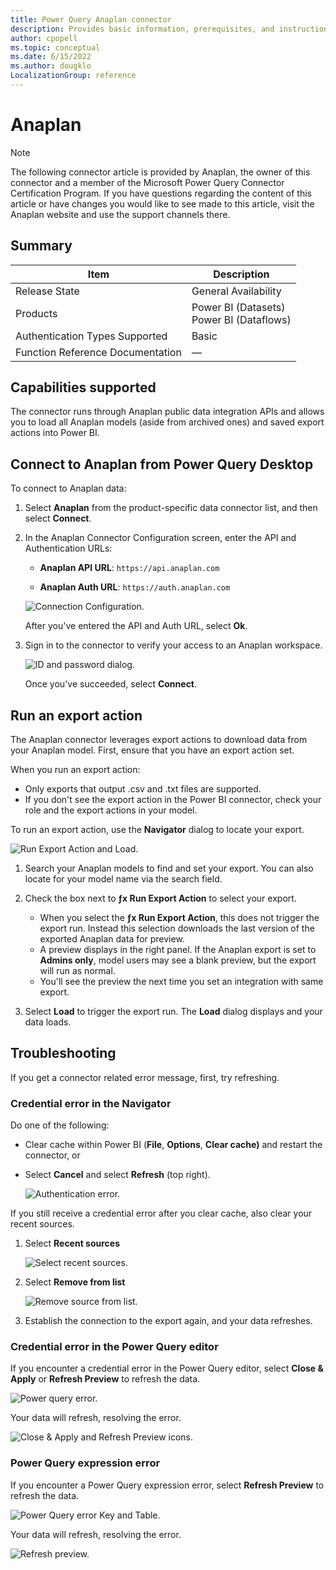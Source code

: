 ```yaml
---
title: Power Query Anaplan connector
description: Provides basic information, prerequisites, and instructions on how to connect to your Anaplan data, as well as troubleshooting tips.
author: cpopell
ms.topic: conceptual
ms.date: 6/15/2022
ms.author: dougklo
LocalizationGroup: reference
---
```


# Anaplan

>[!Note]
>The following connector article is provided by Anaplan, the owner of this connector and a member of the Microsoft Power Query Connector Certification Program. If you have questions regarding the content of this article or have changes you would like to see made to this article, visit the Anaplan website and use the support channels there.

## Summary

| Item | Description |
| ---- | ----------- |
| Release State | General Availability |
| Products | Power BI (Datasets)<br/>Power BI (Dataflows)|
| Authentication Types Supported | Basic |
| Function Reference Documentation | &mdash; |

## Capabilities supported

The connector runs through Anaplan public data integration APIs and allows you to load all Anaplan models (aside from archived ones) and saved export actions into Power BI.

## Connect to Anaplan from Power Query Desktop

To connect to Anaplan data:

1. Select **Anaplan** from the product-specific data connector list, and then select **Connect**.

2. In the Anaplan Connector Configuration screen, enter the API and Authentication URLs:
  
    - **Anaplan API URL**:  `https://api.anaplan.com`

    - **Anaplan Auth URL**: `https://auth.anaplan.com`

    ![Connection Configuration.](media/anaplan/connection-configuration.png)

    After you've entered the API and Auth URL, select **Ok**.

3. Sign in to the connector to verify your access to an Anaplan workspace. 
  
    ![ID and password dialog.](media/anaplan/Your-id.png)
  
    Once you've succeeded, select **Connect**.

## Run an export action

The Anaplan connector leverages export actions to download data from your Anaplan model. First, ensure that you have an export action set.

When you run an export action:

-   Only exports that output .csv and .txt files are supported.
-   If you don't see the export action in the Power BI connector, check your role and the export actions in your model.

To run an export action, use the **Navigator** dialog to locate your export.

![Run Export Action and Load.](media/anaplan/Export-load.png)

1.  Search your Anaplan models to find and set your export. You can also locate for your model name via the search field.

2.  Check the box next to **ƒx Run Export Action** to select your export.
    *   When you select the **ƒx Run Export Action**, this does not trigger the export run. Instead this selection downloads the last version of the exported Anaplan data for preview.
    *   A preview displays in the right panel. If the Anaplan export is set to **Admins only**, model users may see a blank preview, but the export will run as normal. 
    *   You'll see the preview the next time you set an integration with same export. 

3.  Select **Load** to trigger the export run. The **Load** dialog displays and your data loads.  

## Troubleshooting

If you get a connector related error message, first, try refreshing.

### Credential error in the Navigator

Do one of the following:
-   Clear cache within Power BI (**File**, **Options**, **Clear cache)** and restart the connector, or
-   Select **Cancel** and select **Refresh** (top right).

    ![Authentication error.](media/anaplan/auth-cred-error.2.png)

If you still receive a credential error after you clear cache, also clear your recent sources. 

1. Select **Recent sources**

    ![Select recent sources.](media/anaplan/Recent-sources-1.png)

1. Select **Remove from list**

    ![Remove source from list.](media/anaplan/Recent-sources-2.png)

1. Establish the connection to the export again, and your data refreshes.


### Credential error in the Power Query editor

If you encounter a credential error in the Power Query editor, select **Close & Apply** or **Refresh Preview** to refresh the data. 

![Power query error.](media/anaplan/Power-query-error.png)

Your data will refresh, resolving the error. 

![Close & Apply and Refresh Preview icons.](media/anaplan/Power-query-solution.png)


### Power Query expression error

If you encounter a Power Query expression error, select **Refresh Preview** to refresh the data. 

![Power Query error Key and Table.](media/anaplan/Expression-error.png)

Your data will refresh, resolving the error.

![Refresh preview.](media/anaplan/Refresh-preview.png)
